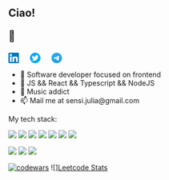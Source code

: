 <h2>Ciao! 

  👋 </h2> 
<p>
<a href="https://www.linkedin.com/in/yulia-sensi/" target="blank"><img align="center" src="https://github.com/BrodoDigitale/BrodoDigitale/blob/main/images/linkedin.png" alt="" width="21"/></a>
&emsp;
<a href="https://twitter.com/brodo_digitale" target="blank"><img align="center" src="https://github.com/BrodoDigitale/BrodoDigitale/blob/main/images/twitter.png" alt="" width="21" /></a>
&emsp;
<a href="https://t.me/julia_sensi" target="blank"><img align="center" src="https://github.com/BrodoDigitale/BrodoDigitale/blob/main/images/telegram.png" alt="" width="21" /></a>
</p>
<ul>
<li>👾 Software developer focused on frontend</li>
<li>🔌 JS && React && Typescript && NodeJS</li>
<li>🎹 Music addict</li>
<li>📫 Mail me at sensi.julia@gmail.com</li>
</ul>
<p align="left">My tech stack:</p>
<p>
<img src="https://img.shields.io/badge/html5-%23E34F26.svg?style=for-the-badge&logo=html5&logoColor=white"/>
<img src="https://img.shields.io/badge/css3-%231572B6.svg?style=for-the-badge&logo=css3&logoColor=white"/>
<img src="https://img.shields.io/badge/javascript-%23323330.svg?style=for-the-badge&logo=javascript&logoColor=%23F7DF1E"/>
<img src="https://img.shields.io/badge/react-%2320232a.svg?style=for-the-badge&logo=react&logoColor=%2361DAFB"/>
<img src="https://img.shields.io/badge/node.js-6DA55F?style=for-the-badge&logo=node.js&logoColor=white"/>
<img src="https://img.shields.io/badge/MongoDB-%234ea94b.svg?style=for-the-badge&logo=mongodb&logoColor=white"/>
<img src="https://img.shields.io/badge/express.js-%23404d59.svg?style=for-the-badge&logo=express&logoColor=%2361DAFB"/>
</p>

![](https://github-profile-summary-cards.vercel.app/api/cards/profile-details?username=BrodoDigitale&theme=github)
![](https://github-profile-summary-cards.vercel.app/api/cards/stats?username=BrodoDigitale&theme=github)
![](https://github-profile-summary-cards.vercel.app/api/cards/productive-time?username=BrodoDigitale&theme=github)

[![codewars](https://www.codewars.com/users/BrodoDigitale/badges/small)](https://www.codewars.com/users/BrodoDigitale) 
![][Leetcode Stats](https://leetcard.jacoblin.cool/brodo_digitale?theme=unicorn)
<!--
**BrodoDigitale/BrodoDigitale** is a ✨ _special_ ✨ repository because its `README.md` (this file) appears on your GitHub profile.

Here are some ideas to get you started:

- 🔭 I’m currently working on ...
- 🌱 I’m currently learning ...
- 👯 I’m looking to collaborate on ...
- 🤔 I’m looking for help with ...
- 💬 Ask me about ...
- How to reach me: ...
- 😄 Pronouns: ...
- ⚡ Fun fact: ...
-->

